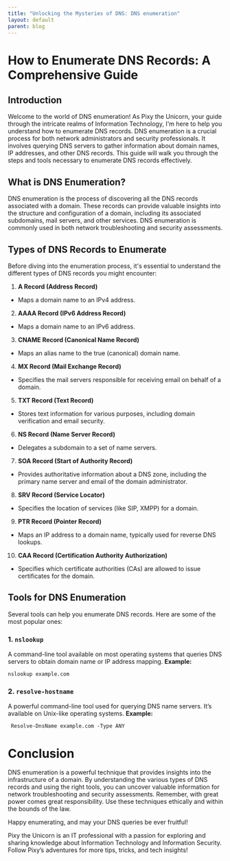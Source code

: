 ```yaml
---
title: "Unlocking the Mysteries of DNS: DNS enumeration"
layout: default
parent: blog
---
```

# How to Enumerate DNS Records: A Comprehensive Guide
## Introduction
Welcome to the world of DNS enumeration! As Pixy the Unicorn, your guide through the intricate realms of Information Technology, I'm here to help you understand how to enumerate DNS records. DNS enumeration is a crucial process for both network administrators and security professionals. It involves querying DNS servers to gather information about domain names, IP addresses, and other DNS records. This guide will walk you through the steps and tools necessary to enumerate DNS records effectively.
## What is DNS Enumeration?
DNS enumeration is the process of discovering all the DNS records associated with a domain. These records can provide valuable insights into the structure and configuration of a domain, including its associated subdomains, mail servers, and other services. DNS enumeration is commonly used in both network troubleshooting and security assessments.
## Types of DNS Records to Enumerate
Before diving into the enumeration process, it's essential to understand the different types of DNS records you might encounter:
1. **A Record (Address Record)**
  - Maps a domain name to an IPv4 address.
2. **AAAA Record (IPv6 Address Record)**
  - Maps a domain name to an IPv6 address.
3. **CNAME Record (Canonical Name Record)**
  - Maps an alias name to the true (canonical) domain name.
4. **MX Record (Mail Exchange Record)**
  - Specifies the mail servers responsible for receiving email on behalf of a domain.
5. **TXT Record (Text Record)**
  - Stores text information for various purposes, including domain verification and email security.
6. **NS Record (Name Server Record)**
  - Delegates a subdomain to a set of name servers.
7. **SOA Record (Start of Authority Record)**
  - Provides authoritative information about a DNS zone, including the primary name server and email of the domain administrator.
8. **SRV Record (Service Locator)**
  - Specifies the location of services (like SIP, XMPP) for a domain.
9. **PTR Record (Pointer Record)**
  - Maps an IP address to a domain name, typically used for reverse DNS lookups.
10. **CAA Record (Certification Authority Authorization)**
   - Specifies which certificate authorities (CAs) are allowed to issue certificates for the domain.
## Tools for DNS Enumeration
Several tools can help you enumerate DNS records. Here are some of the most popular ones:
### 1. `nslookup`
A command-line tool available on most operating systems that queries DNS servers to obtain domain name or IP address mapping.
**Example:**
```
nslookup example.com
```
### 2. `resolve-hostname`
A powerful command-line tool used for querying DNS name servers. It’s available on Unix-like operating systems.
**Example:**
```
 Resolve-DnsName example.com -Type ANY
```
# Conclusion
DNS enumeration is a powerful technique that provides insights into the infrastructure of a domain. By understanding the various types of DNS records and using the right tools, you can uncover valuable information for network troubleshooting and security assessments. Remember, with great power comes great responsibility. Use these techniques ethically and within the bounds of the law.

Happy enumerating, and may your DNS queries be ever fruitful!

Pixy the Unicorn is an IT professional with a passion for exploring and sharing knowledge about Information Technology and Information Security. Follow Pixy’s adventures for more tips, tricks, and tech insights!